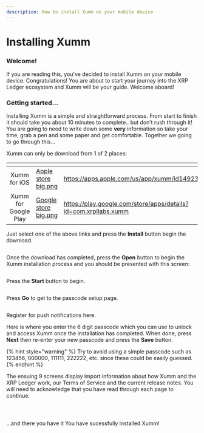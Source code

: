 ```yaml
---
description: How to install Xumm on your mobile device
---
```


# Installing Xumm

### **Welcome!**

If you are reading this, you’ve decided to install Xumm on your mobile device. Congratulations! You are about to start your journey into the XRP Ledger ecosystem and Xumm will be your guide. Welcome aboard!

### **Getting started…**

Installing Xumm is a simple and straightforward process. From start to finish it should take you about 10 minutes to complete.. but don’t rush through it! You are going to need to write down some **very** information so take your time, grab a pen and some paper and get comfortable. Together we going to go through this...

Xumm can only be download from 1 of 2 places:

<table data-card-size="large" data-view="cards"><thead><tr><th align="center"></th><th data-hidden data-card-cover data-type="files"></th><th data-hidden data-card-target data-type="content-ref"></th></tr></thead><tbody><tr><td align="center">Xumm for iOS</td><td><a href="../.gitbook/assets/Apple store big.png">Apple store big.png</a></td><td><a href="https://apps.apple.com/us/app/xumm/id1492302343">https://apps.apple.com/us/app/xumm/id1492302343</a></td></tr><tr><td align="center">Xumm for Google Play</td><td><a href="../.gitbook/assets/Google store big.png">Google store big.png</a></td><td><a href="https://play.google.com/store/apps/details?id=com.xrpllabs.xumm">https://play.google.com/store/apps/details?id=com.xrpllabs.xumm</a></td></tr></tbody></table>

Just select one of the above links and press the **Install** button begin the download.

<figure><img src="../.gitbook/assets/Google play - Xumm.png" alt=""><figcaption></figcaption></figure>

Once the download has completed, press the **Open** button to begin the Xumm installation process and you should be presented with this screen:

<figure><img src="../.gitbook/assets/Install - Page 1.png" alt=""><figcaption></figcaption></figure>

Press the **Start** button to begin.

<figure><img src="../.gitbook/assets/Install - Page 2.png" alt=""><figcaption></figcaption></figure>

Press **Go** to get to the passcode setup page.

<figure><img src="../.gitbook/assets/Install - Page 3.png" alt=""><figcaption></figcaption></figure>

Register for push notifications here.

Here is where you enter the 6 digit passcode which you can use to unlock and access Xumm once the installation has completed. When done, press **Next** then re-enter your new passcode and press the **Save** button.&#x20;

{% hint style="warning" %}
Try to avoid using a simple passcode such as 123456, 000000, 111111, 222222, etc. since these could be easily guessed.&#x20;
{% endhint %}

The ensuing 9 screens display import information about how Xumm and the XRP Ledger work, our Terms of Service and the current release notes. You will need to acknowledge that you have read through each page to continue.

<figure><img src="../.gitbook/assets/Install - Page 4.png" alt=""><figcaption></figcaption></figure>

<figure><img src="../.gitbook/assets/Install - Page 5.png" alt=""><figcaption></figcaption></figure>

<figure><img src="../.gitbook/assets/Install - Page 6.png" alt=""><figcaption></figcaption></figure>

...and there you have it You have sucessfully installed Xumm!

